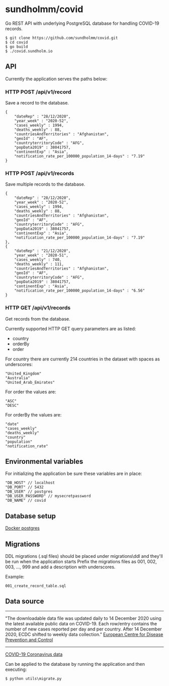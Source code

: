 # sundholmm/covid

Go REST API with underlying PostgreSQL database for handling COVID-19 records.

```
$ git clone https://github.com/sundholmm/covid.git
$ cd covid
$ go build
$ ./covid.sundholm.io
```

## API

Currently the application serves the paths below:

### HTTP POST /api/v1/record

Save a record to the database.

```
{
    "dateRep" : "28/12/2020",
    "year_week" : "2020-52",
    "cases_weekly" : 1994,
    "deaths_weekly" : 88,
    "countriesAndTerritories" : "Afghanistan",
    "geoId" : "AF",
    "countryterritoryCode" : "AFG",
    "popData2019" : 38041757,
    "continentExp" : "Asia",
    "notification_rate_per_100000_population_14-days" : "7.19"
}
```

### HTTP POST /api/v1/records

Save multiple records to the database.

```
{
    "dateRep" : "28/12/2020",
    "year_week" : "2020-52",
    "cases_weekly" : 1994,
    "deaths_weekly" : 88,
    "countriesAndTerritories" : "Afghanistan",
    "geoId" : "AF",
    "countryterritoryCode" : "AFG",
    "popData2019" : 38041757,
    "continentExp" : "Asia",
    "notification_rate_per_100000_population_14-days" : "7.19"
},
{
    "dateRep" : "21/12/2020",
    "year_week" : "2020-51",
    "cases_weekly" : 740,
    "deaths_weekly" : 111,
    "countriesAndTerritories" : "Afghanistan",
    "geoId" : "AF",
    "countryterritoryCode" : "AFG",
    "popData2019" : 38041757,
    "continentExp" : "Asia",
    "notification_rate_per_100000_population_14-days" : "6.56"
}
```

### HTTP GET /api/v1/records

Get records from the database.

Currently supported HTTP GET query parameters are as listed:

- country
- orderBy
- order

For country there are currently 214 countries in the dataset with spaces as underscores:

```
"United_Kingdom"
"Australia"
"United_Arab_Emirates"
```

For order the values are:

```
"ASC"
"DESC"
```

For orderBy the values are:

```
"date"
"cases_weekly"
"deaths_weekly"
"country"
"population"
"notification_rate"
```

## Environmental variables

For initializing the application be sure these variables are in place:

```
"DB_HOST" // localhost
"DB_PORT" // 5432
"DB_USER" // postgres
"DB_USER_PASSWORD" // mysecretpassword
"DB_NAME" // covid
```

## Database setup

[Docker postgres](https://hub.docker.com/_/postgres)

## Migrations

DDL migrations (.sql files) should be placed under migrations\ddl and they'll be run when the application starts
Prefix the migrations files as 001, 002, 003, ..., 999 and add a description with underscores.

Example:

```
001_create_record_table.sql
```

## Data source

---

"The downloadable data file was updated daily to 14 December 2020 using the latest available public data on COVID-19. Each row/entry contains the number of new cases reported per day and per country. After 14 December 2020, ECDC shifted to weekly data collection." [European Centre for Disease Prevention and Control](https://www.ecdc.europa.eu/en/publications-data/download-todays-data-geographic-distribution-covid-19-cases-worldwide)

---

[COVID-19 Coronavirus data](https://data.europa.eu/euodp/en/data/dataset/covid-19-coronavirus-data)

Can be applied to the database by running the application and then executing:

```
$ python utils\migrate.py
```
